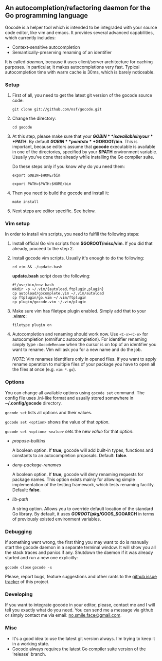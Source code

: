 ## An autocompletion/refactoring daemon for the Go programming language

Gocode is a helper tool which is intended to be integraded with your source code editor, like vim and emacs. It provides several advanced capabilities, which currently includes:

 - Context-sensitive autocompletion
 - Semantically-preserving renaming of an identifier

It is called *daemon*, because it uses client/server architecture for caching purposes. In particular, it makes autocompletions very fast. Typical autocompletion time with warm cache is 30ms, which is barely noticeable.

### Setup

 1. First of all, you need to get the latest git version of the gocode source code: 
    
    `git clone git://github.com/nsf/gocode.git`

 2. Change the directory:

    `cd gocode`

 3. At this step, please make sure that your **$GOBIN** is available in your **$PATH**. By default **$GOBIN** points to **$GOROOT/bin**. This is important, because editors assume that **gocode** executable is available in one of the directories, specified by your **$PATH** environment variable. Usually you've done that already while installing the Go compiler suite.

    Do these steps only if you know why do you need them:

    `export GOBIN=$HOME/bin`

    `export PATH=$PATH:$HOME/bin`

 4. Then you need to build the gocode and install it:

    `make install`

 5. Next steps are editor specific. See below.

### Vim setup

In order to install vim scripts, you need to fulfill the following steps:

 1. Install official Go vim scripts from **$GOROOT/misc/vim**. If you did that already, proceed to the step 2.

 2. Install gocode vim scripts. Usually it's enough to do the following:

    `cd vim && ./update.bash`

    **update.bash** script does the following:

		#!/usr/bin/env bash
		mkdir -p ~/.vim/{autoload,ftplugin,plugin}
		cp autoload/gocomplete.vim ~/.vim/autoload
		cp ftplugin/go.vim ~/.vim/ftplugin
		cp plugin/gocode.vim ~/.vim/plugin

 3. Make sure vim has filetype plugin enabled. Simply add that to your **.vimrc**:

    `filetype plugin on`

 4. Autocompletion and renaming should work now. Use `<C-x><C-o>` for autocompletion (omnifunc autocompletion). For identifier renaming simply type `:GocodeRename` when the cursor is on top of an identifier you want to rename. Vim will ask you for a new name and do the job.

    *NOTE*: Vim renames identifiers only in opened files. If you want to apply rename operation to multiple files of your package you have to open all the files at once (e.g. `vim *.go`).

### Options

You can change all available options using `gocode set` command. The config file uses .ini-like format and usually stored somewhere in **~/.config/gocode** directory.

`gocode set` lists all options and their values.

`gocode set <option>` shows the value of that *option*.

`gocode set <option> <value>` sets the new *value* for that *option*.

 - *propose-builtins*

   A boolean option. If **true**, gocode will add built-in types, functions and constants to an autocompletion proposals. Default: **false**.

 - *deny-package-renames*

   A boolean option. If **true**, gocode will deny renaming requests for package names. This option exists mainly for allowing simple implementation of the testing framework, which tests renaming facility. Default: **false**.

 - *lib-path*

   A string option. Allows you to override default location of the standard Go library. By default, it uses **$GOROOT/pkg/$GOOS_$GOARCH** in terms of previously existed environment variables.

### Debugging

If something went wrong, the first thing you may want to do is manually start the gocode daemon in a separate terminal window. It will show you all the stack traces and panics if any. Shutdown the daemon if it was already started and run a new one explicitly:

 `gocode close`
 `gocode -s`

Please, report bugs, feature suggestions and other rants to the [github issue tracker](http://github.com/nsf/gocode/issues) of this project.

### Developing

If you want to integrate gocode in your editor, please, contact me and I will tell you exactly what do you need. You can send me a message via github or simply contact me via email: no.smile.face@gmail.com.

### Misc

 - It's a good idea to use the latest git version always. I'm trying to keep it in a working state.
 - Gocode always requires the latest Go compiler suite version of the 'release' branch.
